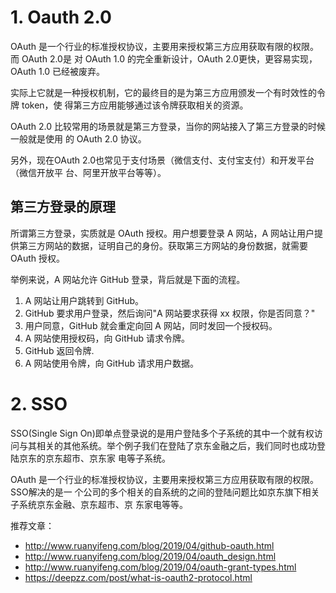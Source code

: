 # 1. Oauth 2.0

OAuth 是⼀个⾏业的标准授权协议，主要⽤来授权第三⽅应⽤获取有限的权限。⽽ OAuth 2.0是 对 OAuth 1.0 的完全重新设计，OAuth 2.0更快，更容易实现，OAuth 1.0 已经被废弃。

实际上它就是⼀种授权机制，它的最终⽬的是为第三⽅应⽤颁发⼀个有时效性的令牌 token，使 得第三⽅应⽤能够通过该令牌获取相关的资源。

OAuth 2.0 ⽐较常⽤的场景就是第三⽅登录，当你的⽹站接⼊了第三⽅登录的时候⼀般就是使⽤ 的 OAuth 2.0 协议。

另外，现在OAuth 2.0也常⻅于⽀付场景（微信⽀付、⽀付宝⽀付）和开发平台（微信开放平 台、阿⾥开放平台等等）。

## 第三方登录的原理

所谓第三方登录，实质就是 OAuth 授权。用户想要登录 A 网站，A 网站让用户提供第三方网站的数据，证明自己的身份。获取第三方网站的身份数据，就需要 OAuth 授权。

举例来说，A 网站允许 GitHub 登录，背后就是下面的流程。

1. A 网站让用户跳转到 GitHub。
2. GitHub 要求用户登录，然后询问"A 网站要求获得 xx 权限，你是否同意？"
3. 用户同意，GitHub 就会重定向回 A 网站，同时发回一个授权码。
4. A 网站使用授权码，向 GitHub 请求令牌。
5. GitHub 返回令牌.
6. A 网站使用令牌，向 GitHub 请求用户数据。

# 2. SSO

SSO(Single Sign On)即单点登录说的是⽤户登陆多个⼦系统的其中⼀个就有权访问与其相关的其他系统。举个例⼦我们在登陆了京东⾦融之后，我们同时也成功登陆京东的京东超市、京东家 电等⼦系统。

OAuth 是⼀个⾏业的标准授权协议，主要⽤来授权第三⽅应⽤获取有限的权限。SSO解决的是⼀ 个公司的多个相关的⾃系统的之间的登陆问题⽐如京东旗下相关⼦系统京东⾦融、京东超市、京 东家电等等。

推荐文章：

- http://www.ruanyifeng.com/blog/2019/04/github-oauth.html
- http://www.ruanyifeng.com/blog/2019/04/oauth_design.html
- http://www.ruanyifeng.com/blog/2019/04/oauth-grant-types.html
- https://deepzz.com/post/what-is-oauth2-protocol.html